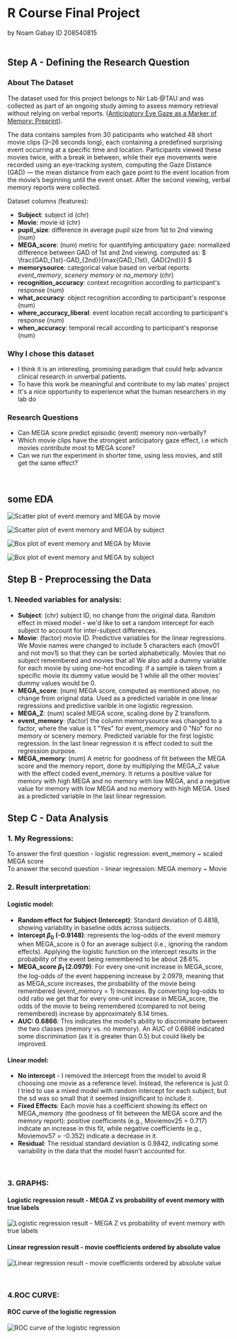 # R Course Final Project

by Noam Gabay ID 208540815 <br><br>


## Step A - Defining the Research Question


### About The Dataset

The dataset used for this project belongs to Nir Lab @TAU and was collected as part of an ongoing study aiming to assess memory retrieval without relying on verbal reports. ([Anticipatory Eye Gaze as a Marker of Memory: Preprint](https://www.biorxiv.org/content/10.1101/2024.08.14.607869v1)). <br>

The data contains samples from 30 paticipants who watched 48 short movie clips (3–26 seconds long), each containing a predefined surprising event occurring at a specific time and location. Participants viewed these movies twice, with a break in between, while their eye movements were recorded using an eye-tracking system, computing the Gaze Distance (GAD) — the mean distance from each gaze point to the event location from the movie’s beginning until the event onset. After the second viewing, verbal memory reports were collected. <br>

Dataset columns (features):<br>
* **Subject**: subject id (chr)
* **Movie**: movie id (chr)
* **pupil_size**: difference in average pupil size from 1st to 2nd viewing (num)
* **MEGA_score**: (num) metric for quantifying anticipatory gaze: normalized difference between GAD of 1st and 2nd viewing. computed as: $` \frac{GAD_{1st}-GAD_{2nd}}{max{GAD_{1st}, GAD{2nd}}} `$ <br>
* **memorysource**: categorical value based on verbal reports: *event_memory*, *scenery memory* or *no_memory* (chr)
* **recognition_accuracy**: context recognition according to participant's response (num)
* **what_accuracy**: object recognition according to participant's response (num)
* **where_accuracy_liberal**: event location recall according to participant's response (num)
* **when_accuracy**: temporal recall according to participant's response (num)


### Why I chose this dataset

* I think it is an interesting, promising paradigm that could help advance clinical research in unverbal patients. <br>
* To have this work be meaningful and contribute to my lab mates' project <br>
* It's a nice opportunity to experience what the human researchers in my lab do


### Research Questions

* Can MEGA score predict episodic (event) memory non-verbally? <br>
* Which movie clips have the strongest anticipatory gaze effect, i.e which movies contribute most to MEGA score? <br>
* Can we run the experiment in shorter time, using less movies, and still get the same effect?

<br>

## some EDA

![Scatter plot of event memory and MEGA by movie](https://github.com/lil-Noam/R_Course_2024/blob/main/final_project/MEGA%20by%20movie.jpeg)

![Scatter plot of event memory and MEGA by subject](https://github.com/lil-Noam/R_Course_2024/blob/main/final_project/MEGA%20by%20subject.jpeg)

![Box plot of event memory and MEGA by Movie](https://github.com/lil-Noam/R_Course_2024/blob/main/final_project/Multiple%20Subplots%20by%20movie.jpeg)

![Box plot of event memory and MEGA by subject](https://github.com/lil-Noam/R_Course_2024/blob/main/final_project/Multiple%20Subplots%20by%20subject.jpeg)



## Step B - Preprocessing the Data

### 1. Needed variables for analysis: <br>
* **Subject**: (chr) subject ID, no change from the original data. Random effect in mixed model - we'd like to set a random intercept for each subject to account for inter-subject differences.
* **Movie**: (factor) movie ID. Predictive variables for the linear regressions. We Movie names were changed to include 5 characters each (mov01 and not mov1) so that they can be sorted alphabetically. Movies that no subject remembered and movies that all  We also add a dummy variable for each movie by using one-hot encoding: if a sample is taken from a specific movie its dummy value would be 1 while all the other movies' dummy values would be 0.
* **MEGA_score**: (num) MEGA score, computed as mentioned above, no change from original data. Used as a predicted variable in one linear regressions and predictive varible in one logistic regression.
* **MEGA_Z**: (num) scaled MEGA score, scaling done by Z transform.
* **event_memory**: (factor) the column memorysource was changed to a factor, where the value is 1 "Yes" for event_memory and 0 "No" for no memory or scenery memory. Predicted variable for the first logistic regression. In the last linear regression it is effect coded to suit the regression purpose.
* **MEGA_memory**: (num) A metric for goodness of fit between the MEGA score and the memory report, done by multiplying the MEGA_Z value with the effect coded event_memory. It returns a positive value for memory with high MEGA and no memory with low MEGA, and a negative value for memory with low MEGA and no memory with high MEGA. Used as a predicted variable in the last linear regression. 



## Step C - Data Analysis

### 1. My Regressions:
To answer the first question - logistic regression: event_memory ~ scaled MEGA score <br>
To answer the second question - linear regression: MEGA memory ~ Movie
<br>

### 2. Result interpretation:

#### Logistic model: <br>
* **Random effect for Subject (Intercept)**: Standard deviation of 0.4818, showing variability in baseline odds across subjects. <br>
* **Intercept $`\beta_0`$ (-0.9148)**: represents the log-odds of the event memory when MEGA_score is 0 for an average subject (i.e., ignoring the random effects). Applying the logistic function on the intercept results in the probability of the event being remembered to be about 28.6%.<br>
* **MEGA_score $`\beta_1`$ (2.0979)**: For every one-unit increase in MEGA_score, the log-odds of the event happening increase by 2.0979, meaning that as MEGA_score increases, the probability of the movie being remembered (event_memory = 1) increases. By converting log-odds to odd ratio we get that for every one-unit increase in MEGA_score, the odds of the movie to being remembered (compared to not being remembered) increase by approximately 8.14 times. <br>
* **AUC: 0.6866**: This indicates the model’s ability to discriminate between the two classes (memory vs. no memory). An AUC of 0.6866 indicated some discrimination (as it is greater than 0.5) but could likely be improved.

#### Linear model: <br>
* **No intercept** - I removed the intercept from the model to avoid R choosing one movie as a reference level. Instead, the reference is just 0. I tried to use a mixed model with random intercept for each subject, but the sd was so small that it seemed insignificant to include it. <br> 
* **Fixed Effects**: Each movie has a coefficient showing its effect on MEGA_memory (the goodness of fit between the MEGA score and the memory report): positive coefficients (e.g., Moviemov25 = 0.717) indicate an increase in this fit, while negative coefficients (e.g., Moviemov57 = -0.352) indicate a decrease in it. <br>
* **Residual**: The residual standard deviation is 0.9842, indicating some variability in the data that the model hasn't accounted for.

<br>

### 3. GRAPHS:

#### Logistic regression result - MEGA Z vs probability of event memory with true labels
![Logistic regression result - MEGA Z vs probability of event memory with true labels](https://github.com/lil-Noam/R_Course_2024/blob/main/final_project/LogPlot.jpeg)

#### Linear regression result - movie coefficients ordered by absolute value
![Linear regression result - movie coefficients ordered by absolute value](https://github.com/lil-Noam/R_Course_2024/blob/main/final_project/feature_importance.jpeg)

<br>

### 4.ROC CURVE:

#### ROC curve of the logistic regression
![ROC curve of the logistic regression](https://github.com/lil-Noam/R_Course_2024/blob/main/final_project/ROC_curve_log_result.jpeg)
